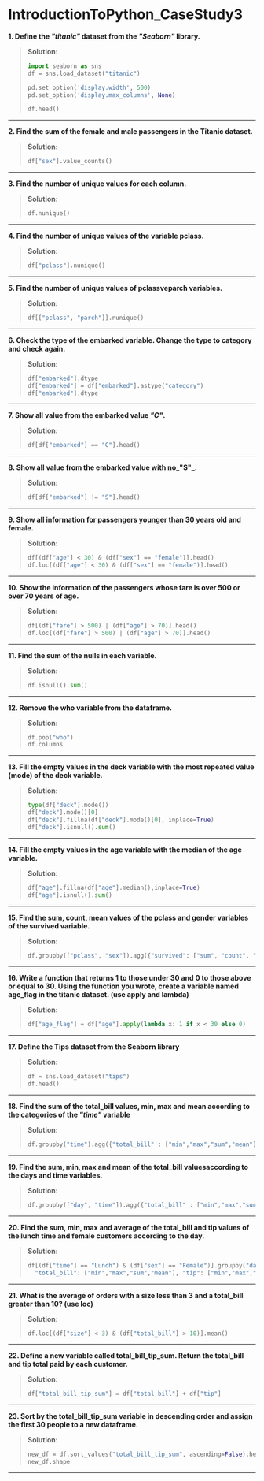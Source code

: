 ﻿
# IntroductionToPython_CaseStudy3

 **1. Define the _"titanic"_ dataset from the _"Seaborn"_ library.**
> **Solution:**
> ```python
> import seaborn as sns
> df = sns.load_dataset("titanic")
>
> pd.set_option('display.width', 500)
> pd.set_option('display.max_columns', None)
>
> df.head()
___

 **2. Find the sum of the female and male passengers in the Titanic dataset.**
> **Solution:**
> ```python
>df["sex"].value_counts()
___

**3. Find the number of unique values ​​for each column.**
> **Solution:**
> ```python
> df.nunique()
___

 **4. Find the number of unique values ​​of the variable pclass.**
> **Solution:**
> ```python
>df["pclass"].nunique()
___

**5. Find the number of unique values ​​of pclassveparch variables.**
> **Solution:**
> ```python
> df[["pclass", "parch"]].nunique()
___

 **6. Check the type of the embarked variable. Change the type to category and check again.**
> **Solution:**
> ```python
> df["embarked"].dtype  
> df["embarked"] = df["embarked"].astype("category")  
> df["embarked"].dtype
___

**7. Show all value from the embarked value _"C"_.**
> **Solution:**
> ```python
> df[df["embarked"] == "C"].head()
___

 **8. Show all value from the embarked value with no_"S"_.**
> **Solution:**
> ```python
>df[df["embarked"] != "S"].head()
___

**9. Show all information for passengers younger than 30 years old and female.**
> **Solution:**
> ```python
> df[(df["age"] < 30) & (df["sex"] == "female")].head()  
> df.loc[(df["age"] < 30) & (df["sex"] == "female")].head()
___
**10. Show the information of the passengers whose fare is over 500 or over 70 years of age.**
> **Solution:**
> ```python
> df[(df["fare"] > 500) | (df["age"] > 70)].head()  
> df.loc[(df["fare"] > 500) | (df["age"] > 70)].head()
___

 **11. Find the sum of the nulls in each variable.**
> **Solution:**
> ```python
>df.isnull().sum()
___

**12. Remove the who variable from the dataframe.**
> **Solution:**
> ```python
>df.pop("who")  
>df.columns
___
**13. Fill the empty values ​​in the deck variable with the most repeated value (mode) of the deck variable.**
> **Solution:**
> ```python
> type(df["deck"].mode())  
> df["deck"].mode()[0]  
> df["deck"].fillna(df["deck"].mode()[0], inplace=True)  
> df["deck"].isnull().sum()
___
**14. Fill the empty values ​​in the age variable with the median of the age variable.**
> **Solution:**
> ```python
> df["age"].fillna(df["age"].median(),inplace=True)  
> df["age"].isnull().sum()
___

 **15. Find the sum, count, mean values ​​of the pclass and gender variables of the survived variable.**
> **Solution:**
> ```python
> df.groupby(["pclass", "sex"]).agg({"survived": ["sum", "count", "mean"]})
___

**16. Write a function that returns 1 to those under 30 and 0 to those above or equal to 30. Using the function you wrote, create a variable named age_flag in the titanic dataset. (use apply and lambda)**
> **Solution:**
> ```python
> df["age_flag"] = df["age"].apply(lambda x: 1 if x < 30 else 0)
___
**17. Define the Tips dataset from the Seaborn library**
> **Solution:**
> ```python
> df = sns.load_dataset("tips")  
> df.head()
___
**18. Find the sum of the total_bill values, min, max and mean according to the categories of the _"time"_ variable**
> **Solution:**
> ```python
> df.groupby("time").agg({"total_bill" : ["min","max","sum","mean"]})
___

 **19. Find the sum, min, max and mean of the total_bill values ​​according to the days and time variables.**
> **Solution:**
> ```python
> df.groupby(["day", "time"]).agg({"total_bill" : ["min","max","sum","mean"]})
___

**20. Find the sum, min, max and average of the total_bill and tip values ​​of the lunch time and female customers according to the day.**
> **Solution:**
> ```python
> df[(df["time"] == "Lunch") & (df["sex"] == "Female")].groupby("day").agg({
>	"total_bill": ["min","max","sum","mean"], "tip": ["min","max","sum","mean"]})
___
**21. What is the average of orders with a size less than 3 and a total_bill greater than 10? (use loc)**
> **Solution:**
> ```python
> df.loc[(df["size"] < 3) & (df["total_bill"] > 10)].mean()
___

 **22. Define a new variable called total_bill_tip_sum. Return the total_bill and tip total paid by each customer.**
> **Solution:**
> ```python
> df["total_bill_tip_sum"] = df["total_bill"] + df["tip"]
___

**23. Sort by the total_bill_tip_sum variable in descending order and assign the first 30 people to a new dataframe.**
> **Solution:**
> ```python
> new_df = df.sort_values("total_bill_tip_sum", ascending=False).head(30)  
> new_df.shape
___


